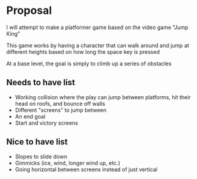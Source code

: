 # Proposal

I will attempt to make a platformer game based on the video game "Jump King"

This game works by having a character that can walk around and jump at different heights based on how long the space key is pressed

At a base level, the goal is simply to climb up a series of obstacles

## Needs to have list

- Working collision where the play can jump between platforms, hit their head on roofs, and bounce off walls
- Different "screens" to jump between
- An end goal
- Start and victory screens

## Nice to have list

- Slopes to slide down
- Gimmicks (ice, wind, longer wind up, etc.)
- Going horizontal between screens instead of just vertical
